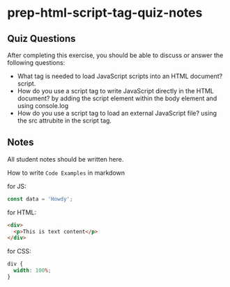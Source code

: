 # prep-html-script-tag-quiz-notes

## Quiz Questions

After completing this exercise, you should be able to discuss or answer the following questions:

- What tag is needed to load JavaScript scripts into an HTML document?
  script.
- How do you use a script tag to write JavaScript directly in the HTML document?
  by adding the script element within the body element and using console.log
- How do you use a script tag to load an external JavaScript file?
  using the src attrubite in the script tag.

## Notes

All student notes should be written here.

How to write `Code Examples` in markdown

for JS:

```javascript
const data = 'Howdy';
```

for HTML:

```html
<div>
  <p>This is text content</p>
</div>
```

for CSS:

```css
div {
  width: 100%;
}
```
